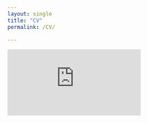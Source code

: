 ```yaml
---
layout: single
title: "CV"
permalink: /CV/

---
```


<embed src="https://davidkretschmer.github.io/assets/cv.pdf" type="application/pdf" />